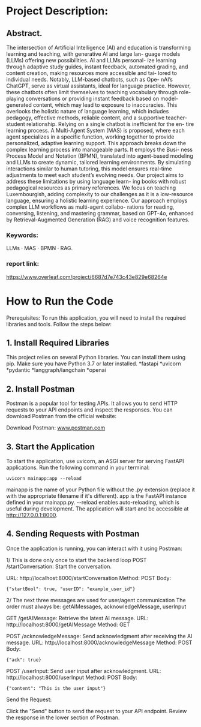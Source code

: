 # Project Description:

## Abstract. 
The intersection of Artificial Intelligence (AI) and education
is transforming learning and teaching, with generative AI and large lan-
guage models (LLMs) offering new possibilities. AI and LLMs personal-
ize learning through adaptive study guides, instant feedback, automated
grading, and content creation, making resources more accessible and tai-
lored to individual needs. Notably, LLM-based chatbots, such as Ope-
nAI’s ChatGPT, serve as virtual assistants, ideal for language practice.
However, these chatbots often limit themselves to teaching vocabulary
through role-playing conversations or providing instant feedback based
on model-generated content, which may lead to exposure to inaccuracies.
This overlooks the holistic nature of language learning, which includes
pedagogy, effective methods, reliable content, and a supportive teacher-
student relationship. Relying on a single chatbot is inefficient for the en-
tire learning process. A Multi-Agent System (MAS) is proposed, where
each agent specializes in a specific function, working together to provide
personalized, adaptive learning support. This approach breaks down the
complex learning process into manageable parts. It employs the Busi-
ness Process Model and Notation (BPMN), translated into agent-based
modeling and LLMs to create dynamic, tailored learning environments.
By simulating interactions similar to human tutoring, this model ensures
real-time adjustments to meet each student’s evolving needs.
Our project aims to address these limitations by using language learn-
ing books with robust pedagogical resources as primary references. We
focus on teaching Luxembourgish, adding complexity to our challenges
as it is a low-resource language, ensuring a holistic learning experience.
Our approach employs complex LLM workflows as multi-agent collabo-
rations for reading, conversing, listening, and mastering grammar, based
on GPT-4o, enhanced by Retrieval-Augmented Generation (RAG) and
voice recognition features.

### Keywords: 
LLMs · MAS · BPMN · RAG.

### report link:
https://www.overleaf.com/project/6687d7e743c43e829e68264e

# How to Run the Code
Prerequisites: To run this application, you will need to install the required libraries and tools. Follow the steps below:

 ## 1. Install Required Libraries
This project relies on several Python libraries. You can install them using pip. Make sure you have Python 3.7 or later installed.
*fastapi
*uvicorn
*pydantic
*langgraph/langchain
*openai

## 2. Install Postman
Postman is a popular tool for testing APIs. It allows you to send HTTP requests to your API endpoints and inspect the responses. You can download Postman from the official website:

Download Postman: www.postman.com

## 3. Start the Application
To start the application, use uvicorn, an ASGI server for serving FastAPI applications. Run the following command in your terminal:
```
uvicorn mainapp:app --reload
```

mainapp is the name of your Python file without the .py extension (replace it with the appropriate filename if it's different).
app is the FastAPI instance defined in your mainapp.py.
--reload enables auto-reloading, which is useful during development.
The application will start and be accessible at http://127.0.0.1:8000.

## 4. Sending Requests with Postman
Once the application is running, you can interact with it using Postman:

1/ This is done only once to start the backend loop
POST /startConversation: Start the conversation.

URL: http://localhost:8000/startConversation
Method: POST
Body: 
```
{"startBool": true, "userID": "example_user_id"}
```

2/ The next three messages are used for user/agent communication
The order must always be: getAIMessages, acknowledgeMessage, userInput

GET /getAIMessage: Retrieve the latest AI message.
URL: http://localhost:8000/getAIMessage
Method: GET

POST /acknowledgeMessage: Send acknowledgment after receiving the AI message.
URL: http://localhost:8000/acknowledgeMessage
Method: POST
Body: 
```
{"ack": true}
```

POST /userInput: Send user input after acknowledgment.
URL: http://localhost:8000/userInput
Method: POST
Body: 
```
{"content": "This is the user input"}
```

Send the Request:

Click the "Send" button to send the request to your API endpoint.
Review the response in the lower section of Postman.
